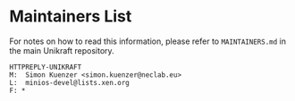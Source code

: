 Maintainers List
================

For notes on how to read this information, please refer to `MAINTAINERS.md` in
the main Unikraft repository.

	HTTPREPLY-UNIKRAFT
	M:	Simon Kuenzer <simon.kuenzer@neclab.eu>
	L:	minios-devel@lists.xen.org
	F: *
